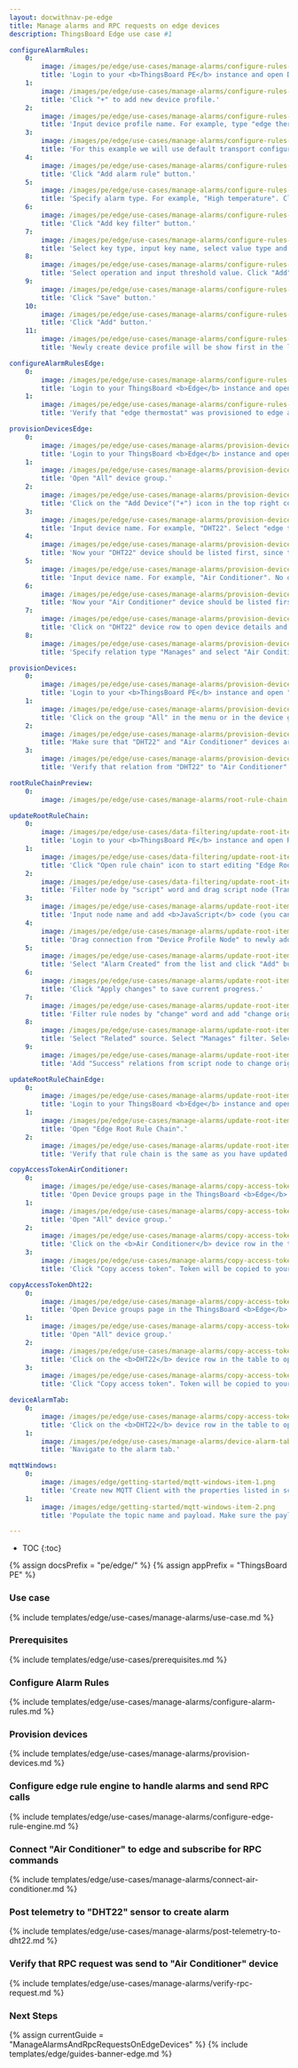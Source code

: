 ```yaml
---
layout: docwithnav-pe-edge
title: Manage alarms and RPC requests on edge devices
description: ThingsBoard Edge use case #1

configureAlarmRules:
    0:
        image: /images/pe/edge/use-cases/manage-alarms/configure-rules-item-1.png
        title: 'Login to your <b>ThingsBoard PE</b> instance and open Device profiles page.'
    1:
        image: /images/pe/edge/use-cases/manage-alarms/configure-rules-item-2.png
        title: 'Click "+" to add new device profile.'
    2:
        image: /images/pe/edge/use-cases/manage-alarms/configure-rules-item-3.png
        title: 'Input device profile name. For example, type "edge thermostat". Click "Transport configuration" to proceed.'
    3:
        image: /images/pe/edge/use-cases/manage-alarms/configure-rules-item-4.png
        title: 'For this example we will use default transport configuration. Click "Alarm rules" to proceed.'        
    4:
        image: /images/pe/edge/use-cases/manage-alarms/configure-rules-item-5.png
        title: 'Click "Add alarm rule" button.'
    5:
        image: /images/pe/edge/use-cases/manage-alarms/configure-rules-item-6.png
        title: 'Specify alarm type. For example, "High temperature". Click "+" icon to add new alarm condition.'
    6:
        image: /images/pe/edge/use-cases/manage-alarms/configure-rules-item-7.png
        title: 'Click "Add key filter" button.'
    7:
        image: /images/pe/edge/use-cases/manage-alarms/configure-rules-item-8.png
        title: 'Select key type, input key name, select value type and click "Add".'
    8:
        image: /images/pe/edge/use-cases/manage-alarms/configure-rules-item-9.png
        title: 'Select operation and input threshold value. Click "Add".'
    9:
        image: /images/pe/edge/use-cases/manage-alarms/configure-rules-item-10.png
        title: 'Click "Save" button.'
    10:
        image: /images/pe/edge/use-cases/manage-alarms/configure-rules-item-11.png
        title: 'Click "Add" button.'
    11:
        image: /images/pe/edge/use-cases/manage-alarms/configure-rules-item-12.png
        title: 'Newly create device profile will be show first in the list, because default sort order is by created time.'

configureAlarmRulesEdge:
    0:
        image: /images/pe/edge/use-cases/manage-alarms/configure-rules-item-13.png
        title: 'Login to your ThingsBoard <b>Edge</b> instance and open Device profiles page.'
    1:
        image: /images/pe/edge/use-cases/manage-alarms/configure-rules-item-14.png
        title: 'Verify that "edge thermostat" was provisioned to edge as well.'

provisionDevicesEdge:
    0:
        image: /images/pe/edge/use-cases/manage-alarms/provision-devices-item-1.png
        title: 'Login to your ThingsBoard <b>Edge</b> instance and open Device groups page.'
    1:
        image: /images/pe/edge/use-cases/manage-alarms/provision-devices-item-2.png
        title: 'Open "All" device group.'
    2:
        image: /images/pe/edge/use-cases/manage-alarms/provision-devices-item-3.png
        title: 'Click on the "Add Device"("+") icon in the top right corner of the table.'
    3:
        image: /images/pe/edge/use-cases/manage-alarms/provision-devices-item-4.png
        title: 'Input device name. For example, "DHT22". Select "edge thermostat" from device profiles list. No other changes required at this time. Click "Add" to add the device.'
    4:
        image: /images/pe/edge/use-cases/manage-alarms/provision-devices-item-5.png
        title: 'Now your "DHT22" device should be listed first, since table sort devices using created time by default. Click "Add" to add one more device.'
    5:
        image: /images/pe/edge/use-cases/manage-alarms/provision-devices-item-6.png
        title: 'Input device name. For example, "Air Conditioner". No other changes required at this time. Click "Add" to add the device.'
    6:
        image: /images/pe/edge/use-cases/manage-alarms/provision-devices-item-7.png
        title: 'Now your "Air Conditioner" device should be listed first, since table sort devices using created time by default.'
    7:
        image: /images/pe/edge/use-cases/manage-alarms/provision-devices-item-8.png
        title: 'Click on "DHT22" device row to open device details and navigate to "Relations" tab. Click "+" icon to add new relation.'
    8:
        image: /images/pe/edge/use-cases/manage-alarms/provision-devices-item-9.png
        title: 'Specify relation type "Manages" and select "Air Conditioner" device from the list. Click "Add" to add this relation. Now we verify that devices were provisioned to cloud.'

provisionDevices:
    0:
        image: /images/pe/edge/use-cases/manage-alarms/provision-devices-item-10.png
        title: 'Login to your <b>ThingsBoard PE</b> instance and open "Device groups" page.'
    1:
        image: /images/pe/edge/use-cases/manage-alarms/provision-devices-item-11.png
        title: 'Click on the group "All" in the menu or in the device groups list.'
    2:
        image: /images/pe/edge/use-cases/manage-alarms/provision-devices-item-12.png
        title: 'Make sure that "DHT22" and "Air Conditioner" devices are in the devices list.'
    3:
        image: /images/pe/edge/use-cases/manage-alarms/provision-devices-item-13.png
        title: 'Verify that relation from "DHT22" to "Air Conditioner" was provisioned as well.'

rootRuleChainPreview:
    0:
        image: /images/pe/edge/use-cases/manage-alarms/root-rule-chain.png

updateRootRuleChain:
    0:
        image: /images/pe/edge/use-cases/data-filtering/update-root-item-1.png
        title: 'Login to your <b>ThingsBoard PE</b> instance and open Rule chain templates page.'
    1:
        image: /images/pe/edge/use-cases/data-filtering/update-root-item-2.png
        title: 'Click "Open rule chain" icon to start editing "Edge Root Rule Chain".'
    2:
        image: /images/pe/edge/use-cases/data-filtering/update-root-item-3.png
        title: 'Filter node by "script" word and drag script node (Transformation) to rule chain.'
    3:
        image: /images/pe/edge/use-cases/manage-alarms/update-root-item-4.png
        title: 'Input node name and add <b>JavaScript</b> code (you can copy and paste it from the snippet above) to create proper <b>enable</b> command for Air Conditioner device. Click "Add" to proceed.'
    4:
        image: /images/pe/edge/use-cases/manage-alarms/update-root-item-5.png
        title: 'Drag connection from "Device Profile Node" to newly added <b>enabled</b> script node.'
    5:
        image: /images/pe/edge/use-cases/manage-alarms/update-root-item-6.png
        title: 'Select "Alarm Created" from the list and click "Add" button.'
    6:
        image: /images/pe/edge/use-cases/manage-alarms/update-root-item-7.png
        title: 'Click "Apply changes" to save current progress.'
    7:
        image: /images/pe/edge/use-cases/manage-alarms/update-root-item-8.png
        title: 'Filter rule nodes by "change" word and add "change originator" node to rule chain.'
    8:
        image: /images/pe/edge/use-cases/manage-alarms/update-root-item-9.png
        title: 'Select "Related" source. Select "Manages" filter. Select "Device" type. Click "Add".'
    9:
        image: /images/pe/edge/use-cases/manage-alarms/update-root-item-10.png
        title: 'Add "Success" relations from script node to change originator. Add "Success" relation from change originator to RPC Call Request node. Save changes.'

updateRootRuleChainEdge:
    0:
        image: /images/pe/edge/use-cases/manage-alarms/update-root-item-11.png
        title: 'Login to your ThingsBoard <b>Edge</b> instance and open Rule chains page.'
    1:
        image: /images/pe/edge/use-cases/manage-alarms/update-root-item-12.png
        title: 'Open "Edge Root Rule Chain".'
    2:
        image: /images/pe/edge/use-cases/manage-alarms/update-root-item-13.png
        title: 'Verify that rule chain is the same as you have updated on cloud.'

copyAccessTokenAirConditioner:
    0:
        image: /images/pe/edge/use-cases/manage-alarms/copy-access-token-item-1.png
        title: 'Open Device groups page in the ThingsBoard <b>Edge</b> instance.'
    1:
        image: /images/pe/edge/use-cases/manage-alarms/copy-access-token-item-2.png
        title: 'Open "All" device group.'
    2:
        image: /images/pe/edge/use-cases/manage-alarms/copy-access-token-item-3.png
        title: 'Click on the <b>Air Conditioner</b> device row in the table to open device details.'
    3:
        image: /images/pe/edge/use-cases/manage-alarms/copy-access-token-item-4.png  
        title: 'Click "Copy access token". Token will be copied to your clipboard. Save it to a safe place.'

copyAccessTokenDht22:
    0:
        image: /images/pe/edge/use-cases/manage-alarms/copy-access-token-item-1.png
        title: 'Open Device groups page in the ThingsBoard <b>Edge</b> instance.'
    1:
        image: /images/pe/edge/use-cases/manage-alarms/copy-access-token-item-2.png
        title: 'Open "All" device group.'
    2:
        image: /images/pe/edge/use-cases/manage-alarms/copy-access-token-item-5.png
        title: 'Click on the <b>DHT22</b> device row in the table to open device details.'
    3:
        image: /images/pe/edge/use-cases/manage-alarms/copy-access-token-item-6.png  
        title: 'Click "Copy access token". Token will be copied to your clipboard. Save it to a safe place.'

deviceAlarmTab:
    0:
        image: /images/pe/edge/use-cases/manage-alarms/copy-access-token-item-3.png
        title: 'Click on the <b>DHT22</b> device row in the table to open device details.'
    1:
        image: /images/pe/edge/use-cases/manage-alarms/device-alarm-tab-item-1.png
        title: 'Navigate to the alarm tab.'

mqttWindows:
    0:
        image: /images/edge/getting-started/mqtt-windows-item-1.png
        title: 'Create new MQTT Client with the properties listed in screenshots below.'
    1:
        image: /images/edge/getting-started/mqtt-windows-item-2.png
        title: 'Populate the topic name and payload. Make sure the payload is a valid JSON document. Click "Publish" button.'

---
```

* TOC
{:toc}

{% assign docsPrefix = "pe/edge/" %}
{% assign appPrefix = "ThingsBoard PE" %}

### Use case

{% include templates/edge/use-cases/manage-alarms/use-case.md %}

### Prerequisites

{% include templates/edge/use-cases/prerequisites.md %}

### Configure Alarm Rules

{% include templates/edge/use-cases/manage-alarms/configure-alarm-rules.md %}

### Provision devices

{% include templates/edge/use-cases/manage-alarms/provision-devices.md %}

### Configure edge rule engine to handle alarms and send RPC calls

{% include templates/edge/use-cases/manage-alarms/configure-edge-rule-engine.md %}

### Connect "Air Conditioner" to edge and subscribe for RPC commands

{% include templates/edge/use-cases/manage-alarms/connect-air-conditioner.md %}

### Post telemetry to "DHT22" sensor to create alarm

{% include templates/edge/use-cases/manage-alarms/post-telemetry-to-dht22.md %}

### Verify that RPC request was send to "Air Conditioner" device

{% include templates/edge/use-cases/manage-alarms/verify-rpc-request.md %}

### Next Steps

{% assign currentGuide = "ManageAlarmsAndRpcRequestsOnEdgeDevices" %}
{% include templates/edge/guides-banner-edge.md %}
